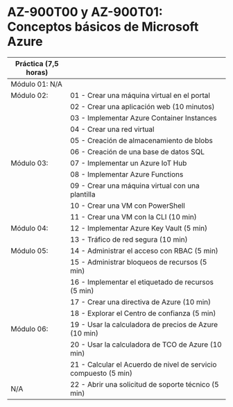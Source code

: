 # AZ-900T00 y AZ-900T01: Conceptos básicos de Microsoft Azure

| Práctica (7,5 horas) |                                                              |
| -------------------- | ------------------------------------------------------------ |
| Módulo 01: N/A       |                                                              |
| Módulo 02:           | 01 - Crear una máquina virtual en el portal                  |
|                      | 02 - Crear una aplicación web (10 minutos)                   |
|                      | 03 - Implementar Azure Container Instances                   |
|                      | 04 - Crear una red virtual                                   |
|                      | 05 - Creación de almacenamiento de blobs                     |
|                      | 06 - Creación de una base de datos SQL                       |
| Módulo 03:           | 07 - Implementar un Azure IoT Hub                            |
|                      | 08 - Implementar Azure Functions                             |
|                      | 09 - Crear una máquina virtual con una plantilla             |
|                      | 10 - Crear una VM con PowerShell                             |
|                      | 11 - Crear una VM con la CLI (10 min)                        |
| Módulo 04:           | 12 - Implementar Azure Key Vault (5 min)                     |
|                      | 13 - Tráfico de red segura (10 min)                          |
| Módulo 05:           | 14 - Administrar el acceso con RBAC (5 min)                  |
|                      | 15 - Administrar bloqueos de recursos (5 min)                |
|                      | 16 - Implementar el etiquetado de recursos (5 min)           |
|                      | 17 - Crear una directiva de Azure (10 min)                   |
|                      | 18 - Explorar el Centro de confianza (5 min)                 |
| Módulo 06:           | 19 - Usar la calculadora de precios de Azure (10 min)        |
|                      | 20 - Usar la calculadora de TCO de Azure (10 min)            |
|                      | 21 - Calcular el Acuerdo de nivel de servicio compuesto (5 min) |
| N/A                  | 22 - Abrir una solicitud de soporte técnico (5 min)          |
